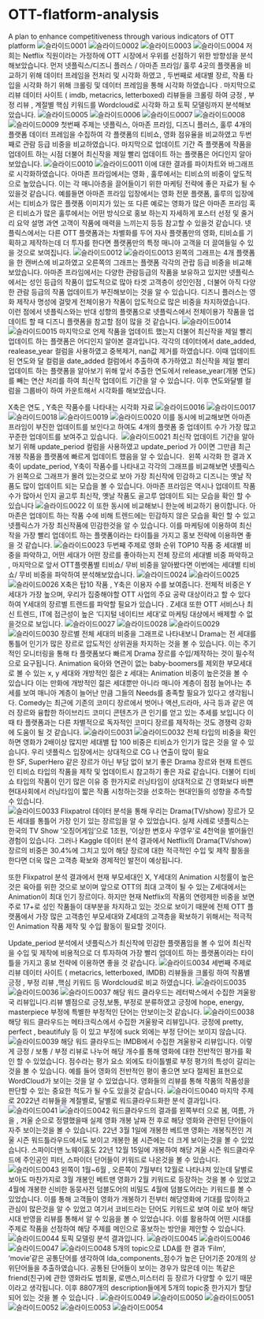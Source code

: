 # OTT-flatform-analysis
A plan to enhance competitiveness through various indicators of OTT platform
![슬라이드0001](https://github.com/rohamvo/OTT-flatform-analysis/assets/117894782/c64b421e-054e-43d0-826a-c45d4b79d8ea)
![슬라이드0002](https://github.com/rohamvo/OTT-flatform-analysis/assets/117894782/22adeab0-8359-4299-a7ee-950cb9ce114a)
![슬라이드0003](https://github.com/rohamvo/OTT-flatform-analysis/assets/117894782/8237423c-3d7a-4fe5-b770-0fdb41d5afff)
![슬라이드0004](https://github.com/rohamvo/OTT-flatform-analysis/assets/117894782/cd62a1f8-89d6-4b70-8ecd-953f2d3141da)
저희는 Netflix 직원이라는 가정하에  OTT 시장에서 우위를 선점하기 위한 방향성을 분석해보았습니다. 먼저 넷플릭스/디즈니 플러스 / 아마존 프라임/ 훌루 4곳의 플랫폼을 비교하기 위해 데이터 프레임을 전처리 및 시각화 하였고 , 두번째로 세대별 장르, 작품 타입을 시각화 하기 위해 크롤링 및 데이터 프레임을 통해 시각화 하였습니다 . 마지막으로 리뷰 데이터 사이트 ( imdb, metacrics, letterboxed) 리뷰들을 크롤링 하여 긍정 , 부정 리뷰 , 계절별 핵심 키워드를 Wordcloud로 시각화 하고 토픽 모델링까지 분석해보았습니다.
![슬라이드0005](https://github.com/rohamvo/OTT-flatform-analysis/assets/117894782/25fe8001-e76b-4cd4-936d-4a3ce8174868)
![슬라이드0006](https://github.com/rohamvo/OTT-flatform-analysis/assets/117894782/06564e51-677f-413d-8858-d826252e3050)
![슬라이드0007](https://github.com/rohamvo/OTT-flatform-analysis/assets/117894782/f881a87c-da69-4f0b-8624-d04e92655bcb)
![슬라이드0008](https://github.com/rohamvo/OTT-flatform-analysis/assets/117894782/61c776be-4945-4172-9a4d-19d4ad60fce7)
![슬라이드0009](https://github.com/rohamvo/OTT-flatform-analysis/assets/117894782/e4770bdc-4596-4b01-adb6-bb27f25531b3)
첫번째 주제는 넷플릭스, 아마존 프라임, 디즈니 플러스, 훌루 4개의 플랫폼 데이터 프레임을 수집하여 각 플랫폼의 티비쇼, 영화 점유율을 비교하였고 두번째로 관람 등급 비중을 비교하였습니다. 마지막으로 업데이트 기간 즉 플랫폼에 작품을 업데이트 하는 시점 더불어 최신작을 제일 빨리 업데이트 하는 플랫폼은 어디인지 알아보았습니다. 
![슬라이드0010](https://github.com/rohamvo/OTT-flatform-analysis/assets/117894782/51e57e2c-c95d-43f7-811f-51083ef732a7)
![슬라이드0011](https://github.com/rohamvo/OTT-flatform-analysis/assets/117894782/1e1bf7f9-7d9d-4078-9996-436bf7cb9aad)
이에 대한 결과를 파이차트와 바그래프로 시각화하였습니다. 아마존 프라임에서는 영화 , 훌루에서는 티비쇼의 비중이 앞도적으로 높았습니다. 이는 각 매니아층을 끌어들이기 위한 마케팅 전략에 좋은 자료가 될 수 있을것 같습니다. 예를들면 아마존 프라임 입장에서는 영화 전문 플랫폼, 훌루의 입장에서는 티비쇼가 많은 플랫폼 이미지가 있는 또 다른 예로는 영화가 많은 아마존 프라임 혹은 티비쇼가 많은 훌루에서는 어떤 방식으로 홍보 하는지 자세하게 포스터 선정 및 줄거리 요약 설명 과연 고객이 작품에 매력을 느끼는지 등등 참고할 수 있을것 같습니다. 넷플릭스에서는 다른 OTT 플랫폼과는 차별화를 두어 자사 플랫폼만의 영화, 티비쇼를 기획하고 제작하는데 더 투자를 한다면 플랫폼만의 특정 매니아 고객을 더 끌여들일 수 있을 것으로 보여집니다.
![슬라이드0012](https://github.com/rohamvo/OTT-flatform-analysis/assets/117894782/8fbed657-4299-424a-a4aa-97c71e733313)
![슬라이드0013](https://github.com/rohamvo/OTT-flatform-analysis/assets/117894782/f9d213b3-54e1-4ea0-8529-306cab0a1afb)
왼쪽의 그래프는 4개 플랫폼을 한 캔버스에 비교하였고 오른쪽의 그래프는 플랫폼 각각의 관랍 등급 비중을 비교해보았습니다. 아마존 프라임에서는 다양한 관람등급의 작품을 보유하고 있지만 넷플릭스에서는 성인 등급의 작품이 압도적으로 많아 타겟 고객층이 성인인점 , 더불어 아직 다양한 관람 등급의 작품 업데이트가 부진해보이는 것을 알 수 있습니다. 디즈니 플러스는 영화 제작사 명성에 걸맞게 전체이용가 작품이 압도적으로 많은 비중을 차지하였습니다. 이런 점에서 넷플릭스와는 반대 성향의 플랫폼으로 넷플릭스에서 전체이용가 작품을 업데이트 할 때 디즈니 플랫폼을 참고할 점이 많을 것 같습니다. 
![슬라이드0014](https://github.com/rohamvo/OTT-flatform-analysis/assets/117894782/f6981460-a0b1-4913-93f0-7a0e7b6b3ef1)
![슬라이드0015](https://github.com/rohamvo/OTT-flatform-analysis/assets/117894782/3b5e9dae-d503-48f4-8fe6-fef4daca9ca2)
마지막으로 언제 작품을 업데이트 했는지 더불어 최신작을 제일 빨리 업데이트 하는 플랫폼은 어디인지 알아본 결과입니다. 각각의 데이터에서 date_added, realease_year 컬럼을 사용하였고 중복제거, nan값 제거를 하였습니다. 
이때 업데이트된 연도와 달 컬럼을 date_added 컬럼에서 추출하여 추가하였고 최신작을 제일 빨리 업데이트 하는 플랫폼을 알아보기 위해 앞서 추출한 연도에서 release_year(개봉 연도)를 빼는 연산 처리를 하여 최신작 업데이트 기간을 알 수 있습니다. 이후 연도와달별 컬럼을 그룹바이 하여 카운트해서 시각화를 해보았습니다. 

X축은 연도 , Y축은 작품수를 나타내는 시각화 자료
![슬라이드0016](https://github.com/rohamvo/OTT-flatform-analysis/assets/117894782/297664a8-8278-4c5b-97be-3c0d733523a2)
![슬라이드0017](https://github.com/rohamvo/OTT-flatform-analysis/assets/117894782/a7ca5014-1356-4da6-bdbf-027d54397a1e)
![슬라이드0018](https://github.com/rohamvo/OTT-flatform-analysis/assets/117894782/42389906-04da-43a8-8fe1-4127019eec21)
![슬라이드0019](https://github.com/rohamvo/OTT-flatform-analysis/assets/117894782/a8e274da-103d-4378-b5fe-f2d39537906b)
![슬라이드0020](https://github.com/rohamvo/OTT-flatform-analysis/assets/117894782/eb09e155-7ee0-4e65-9b33-dfedf4afe2d7)
이를 동시에 비교해보면 아마존 프라임이 부진한 업데이트를 보인다고 하여도 4개의 플랫폼 중 업데이트 수가 가장 많고 꾸준한 업데이트를 보여주고 있습니다. 
![슬라이드0021](https://github.com/rohamvo/OTT-flatform-analysis/assets/117894782/c875ff69-74a4-4b36-9dc8-f17c50ee1e06)
최신작 업데이트 기간을 알아보기 위해 update_period 컬럼을 사용하였고 update_period 가 0이면 그만큼 최근 개봉 작품을 플랫폼에 빠르게 업데이트 했음을 알 수 있습니다. 
왼쪽 시각화 한 결과 X축이 update_period, Y축이 작품수를 나타내고 각각의 그래프를 비교해보면 넷플릭스가 왼쪽으로 그래프가 몰려 있는것으로 보아 가장 최신작에 민감하고 디즈니는 옛날 작품도 많이 업데이트 되는 모습을 볼 수 있습니다. 아마존 프라임은 역시나 업데이트 작품 수가 많아서 인지 골고루 최신작, 옛날 작품도 골고루 업데이트 되는 모습을 확인 할 수 있습니다
![슬라이드0022](https://github.com/rohamvo/OTT-flatform-analysis/assets/117894782/f50f1e84-d1ec-47e0-af65-5ece2e9aedf3)
이 또한 동시에 비교해보니 한눈에 비교하기 용이합니다. 아마존은 업데이트 하는 작품 수에 비해 트렌드에는 민감하지 않은 모습을 확인 할 수 있고 넷플릭스가 가장 최신작품에 민감한것을 알 수 있습니다. 
이를 마케팅에 이용하여 최신작을 가장 빨리 업데이트 하는 플랫폼이라는 타이틀을 가지고 홍보 전략에 이용하면 좋을 것 같습니다. 
![슬라이드0023](https://github.com/rohamvo/OTT-flatform-analysis/assets/117894782/7ed676bf-21c6-4d8e-8d50-74a4ba34c72f)
두번째 주제로 영화 순위 TOP10 작품 중 세대별 비중을 파악하고, 어떤 세대가 어떤 장르를 좋아하는지 전체 장르의 세대별 비중 파악하고 , 마지막으로 앞서 OTT플랫폼별 티비쇼/ 무비 비중을 알아봤다면 이번에는 세대별 티비쇼/ 무비 비중을 파악하여 분석해보았습니다.
![슬라이드0024](https://github.com/rohamvo/OTT-flatform-analysis/assets/117894782/76e81a81-746e-4291-b3cc-4c09404ea515)
![슬라이드0025](https://github.com/rohamvo/OTT-flatform-analysis/assets/117894782/76161d5a-b42e-4d9e-9d34-974ec3b5b03f)
![슬라이드0026](https://github.com/rohamvo/OTT-flatform-analysis/assets/117894782/ba3978bd-cd57-4dc5-956e-1424be869e56)
X축은 탑10 작품 , Y축은 이용자 수를 보여줍니다. 
전체적 비중은 Y세대가 가장 높으며, 우리가 집중해야할 OTT 사업의 주요 공략 대상이라고 할 수 있다 하여 Y세대의 장르별 트렌드를 파악할 필요가 있습니다 .
Z세대 또한 OTT 서비스나 최신 트렌드, IT에 접근성이 높은 ‘디지털 네이티브 세대’로 마케팅 대상에서 배제할 수 없을것으로 보입니다. 
![슬라이드0027](https://github.com/rohamvo/OTT-flatform-analysis/assets/117894782/2bc38d1c-f00f-4e20-b42a-85df0b2df3da)
![슬라이드0028](https://github.com/rohamvo/OTT-flatform-analysis/assets/117894782/0e716fac-982a-44f2-8e14-457e0eda9b99)
![슬라이드0029](https://github.com/rohamvo/OTT-flatform-analysis/assets/117894782/707a5c8d-1691-4ede-990a-04b88d07b6ff)
![슬라이드0030](https://github.com/rohamvo/OTT-flatform-analysis/assets/117894782/b71cca00-0b8c-494e-98c3-a9738455fe76)
장르별 전체 세대의 비중을 그래프로 나타내보니 Drama는 전 세대를 통틀어 인기가 많은 장르로 압도적인 상위권을 차지하는 것을 볼 수 있습니다. 
이는 주기적인 모니터링을 통해 타 플랫폼보다 빠르게 Drama 장르를 수입/제작하는 것이 필수적으로 요구됩니다. 
Animation 육아와 연관이 없는 baby-boomers를 제외한 부모세대 로 볼 수 있는 x, y 세대와 개방적인 젊은 z 세대는 Animation 비중이 높은것을 볼 수 있습니다
이는 만화에 개방적인 젊은 세대뿐만 아니라 매니아 계층이 점점 늘어나는 추세를 보여 매니아 계층이 늘어난 만큼 그들의 Needs를 충족할 필요가 있다고 생각됩니다. 
Comedy는 최근에 기존의 코미디 장르에서 벗어나 액션,드라마, 사극 등과 같은 여러 장르와 융합한 하이브리드 코미디 콘텐츠가 큰 인기를 얻고 있는 추세를 보입니다 
이때 타 플랫폼과는 다른 차별적으로 독자적인 코미디 장르를 제작하는 것도 경쟁력 강화에 도움이 될 것 같습니다. 
![슬라이드0031](https://github.com/rohamvo/OTT-flatform-analysis/assets/117894782/51f319e8-8612-45be-9818-c453ea1dbfd0)
![슬라이드0032](https://github.com/rohamvo/OTT-flatform-analysis/assets/117894782/0d9ab106-acf6-41be-ab38-070dcc322ecc)
전체 타입의 비중을 확인하면 영화가 2배이상 많지만 세대별 탑 100 비중은 티비쇼가 인기가 많은 것을 알 수 있습니다. 우리 넷플릭스 입장에서는 상대적으로 CG 나 연출이 많이 필요한 SF, SuperHero 같은 장르가 아닌 부담 없이 보기 좋은 Drama 장르와 현재 트렌드인 티비쇼 타입의 작품을 제작 및 업데이트시 참고하기 좋은 자료 같습니다. 더불어 티비쇼 타입의 작품이 인기 많은 이유 중 한가지로 러닝타임이 상대적으로 긴 영화보다 바쁜 현대사회에서 러닝타임이 짧은 작품 시청하는것을 선호하는 현대인들의 성향을 추측할 수 있습니다.  
![슬라이드0033](https://github.com/rohamvo/OTT-flatform-analysis/assets/117894782/2519015b-001d-4c6d-8628-0712e9664263)
Flixpatrol 데이터 분석을 통해 우리는 Drama(TV/show) 장르가 모든 세대를 통틀어 가장 인기 있는 장르임을 알 수 있었습니다. 실제 사례로 넷플릭스는 한국의 TV Show ‘오징어게임’으로 1조원, ‘이상한 변호사 우영우’로 4천억을 벌어들인 경험이 있습니다. 그러나 Kaggle 데이터 분석 결과에서 Netflix의 Drama(TV/show) 장르의 비중은 30.4%에 그치고 있어 해당 장르에 대한 적극적인 수입 및 제작 활동을 한다면 더욱 많은 고객층 확보와 경제적인 발전이 예상됩니다. 

또한 Flixpatrol 분석 결과에서 현재 부모세대인 X, Y세대의 Animation 시청률이 높은 것은 육아를 위한 것으로 보이며 앞으로 OTT의 최대 고객이 될 수 있는 Z세대에서는 Animation이 최대 인기 장르이다. 하지만 현재 Netflix의 작품의 연령제한 비중을 보면 주로 17+로 성인 작품들이 대부분을 차지하고 있는 것으로 보이기 때문에 전체 OTT 플랫폼에서 가장 많은 고객층인 부모세대와 Z세대의 고객층을 확보하기 위해서는 적극적인 Animation 작품 제작 및 수입 활동이 필요할 것이다.

Update_period 분석에서 넷플릭스가 최신작에 민감한 플랫폼임을 볼 수 있어 최신작을 수입 및 제작에 비용적으로 더 투자하여 가장 빨리 업데이트 하는 플랫폼이라는 타이틀을 가지고 홍보 전략에 이용하면 좋을 것 같습니다. 
![슬라이드0034](https://github.com/rohamvo/OTT-flatform-analysis/assets/117894782/016a44d5-3404-4662-8e73-e6baaa19e0b1)
세번째 주제로 리뷰 데이터 사이트 ( metacrics, letterboxed, IMDB) 리뷰들을 크롤링 하여 작품별 긍정 , 부정 리뷰 ,핵심 키워드 등 Wordcloud로 비교 하였습니다.
![슬라이드0035](https://github.com/rohamvo/OTT-flatform-analysis/assets/117894782/ee22a92d-2d9c-477b-ba26-4d13697a1164)
![슬라이드0036](https://github.com/rohamvo/OTT-flatform-analysis/assets/117894782/5951f81c-318c-4c33-a6ae-aceaf0e8741e)
![슬라이드0037](https://github.com/rohamvo/OTT-flatform-analysis/assets/117894782/09d4a32e-45d2-47d0-9666-205517cc72f6)
해당 워드 클라우드는 레터박스에서 수집한 겨울왕국 리뷰입니다.리뷰 별점으로 긍정,보통, 부정로 분류하였고 긍정에 hope, energy, masterpiece 부정에 특별한 부정적인 단어는 안보이는것 같습니다. 
![슬라이드0038](https://github.com/rohamvo/OTT-flatform-analysis/assets/117894782/ff18ccf5-74e5-47ee-89dd-8b99fdd9c051)
해당 워드 클라우드는 메타크릭스에서 수집한 겨울왕국 리뷰입니다. 긍정에 pretty, perfect , beautifuly 등 이 있고 부정에 suck 외에는 부정 단어는 보이지 않습니다. 
![슬라이드0039](https://github.com/rohamvo/OTT-flatform-analysis/assets/117894782/4a669782-37be-4745-a112-522f40b6d418)
해당 워드 클라우드는 IMDB에서 수집한 겨울왕국 리뷰입니다.  이렇게 긍정  / 보통 / 부정 리뷰로 나누어 해당 개수를 통해 영화에 대한 전반적인 평가를 확인 할 수 있었습니다. 점수라는 평가 요소 외에도 타이틀별로 부정 평가의 특성이 갈리는 것을 볼 수 있습니다. 예를 들어 영화의 전반적인 평이 좋으면 보다 절제된 표현으로 WordCloud가 보이는 것을 알 수 있었습니다. 영화들의 리뷰를 통해 작품의 작품성을 판단할 수 있는 중요한 척도가 될 수도 있을것 같습니다. 
![슬라이드0040](https://github.com/rohamvo/OTT-flatform-analysis/assets/117894782/f854eda1-c216-4a5e-8da5-90dd04456a59)
마지막 주제로 2022년 리뷰들을 계절별로, 달별로 워드클라우드화한 분석 결과입니다.
![슬라이드0041](https://github.com/rohamvo/OTT-flatform-analysis/assets/117894782/1f486717-be73-4a1b-b949-f9f0de63b552)
![슬라이드0042](https://github.com/rohamvo/OTT-flatform-analysis/assets/117894782/43c06e5e-ec74-49db-98f9-38b2f2813ae1)
워드클라우드의 결과를 왼쪽부터 으로 봄, 여름, 가을 , 겨울 순으로 정렬했을때 실제 영화 개봉 날짜 전 후로 해당 영화와 관련된 단어들이 자주 보이는것을 볼 수 있습니다. 22년 3월 1일에 개봉한 베트맨 영화는 개봉직전인 겨울 시즌 워드틀라우드에서도 보이고 개봉한 봄 시즌에는 더 크게 보이는것을 볼 수 있었습니다. 스파이더맨 노웨이홈도 22년 12월 15일에 개봉하여 해당 겨울 시즌 워드클라우드에 주인공인 피터, 스파이더 단어들이 키워드로 나온것을 볼 수 있습니다. 
![슬라이드0043](https://github.com/rohamvo/OTT-flatform-analysis/assets/117894782/831ef72c-1dbd-41e6-9e06-c9d29ff307ea)
왼쪽이 1월~6월 , 오른쪽이 7월부터 12월로 나타나져 있는데 달별로 보아도 마찬가지로 3월 개봉인 베트맨 영화가 2월 키워드로 등장하는 것을 볼 수 있었고 4월에 개봉한 신비한 동뭉사전 덤블도어의 비밀도 4월에 덤블도어라는 키워드를 볼 수 있었습니다. 이를 통해 고객들이 영화가 개봉하기 전부터 해당영화에 기대를 많이하고 관심이 많은것을 알 수 있었고  여기서 코비드라는 단어도 키워드로 보여 이로 보아 해당 시대 반영을 리뷰를 통해서 알 수 있음을 볼 수 있었습니다. 이를 활용하여 어떤 시대를 주제로 작품을 선정하여 해당 주제를 메인으로 홍보하는 방안을 제안할 수 있습니다. 
![슬라이드0044](https://github.com/rohamvo/OTT-flatform-analysis/assets/117894782/fd38262c-5df1-459c-9923-87b76bd5823c)
토픽 모델링 분석 결과입니다.
![슬라이드0045](https://github.com/rohamvo/OTT-flatform-analysis/assets/117894782/557e391c-a717-483b-8610-f97301bf1f26)
![슬라이드0046](https://github.com/rohamvo/OTT-flatform-analysis/assets/117894782/f75058f7-4c59-486c-a822-1fe24eaa5442)
![슬라이드0047](https://github.com/rohamvo/OTT-flatform-analysis/assets/117894782/5688dec1-79f5-4481-9ca5-fdab16ce31d7)
![슬라이드0048](https://github.com/rohamvo/OTT-flatform-analysis/assets/117894782/2fe1fcea-1115-44bc-adab-7c253f0cb67c)
5개의 topic으로 LDA를 한 결과 ‘Film’, ‘movie’같은 공통단어를 생각하여 lda_components_점수가 높은 단어기준  20개의 상위단어들을 추출하였습니다. 
공통된 단어들이 보이는 경우가 많은데 이는 똑같은 friend(친구)에 관한 영화라도 범죄물, 로맨스,미스터리 등 장르가 다양할 수 있기 때문이라고 생각됩니다.
이후 8807개의 description들에게 5개의 topic중 한가지가 할당되어 있는 것을 볼 수 있습니다 .
![슬라이드0049](https://github.com/rohamvo/OTT-flatform-analysis/assets/117894782/e03f1228-0a49-4058-bed4-a19efde21300)
![슬라이드0050](https://github.com/rohamvo/OTT-flatform-analysis/assets/117894782/5b485e68-aad3-40ce-9ace-beb2645edbca)
![슬라이드0051](https://github.com/rohamvo/OTT-flatform-analysis/assets/117894782/166538ab-bda5-4c57-aa86-3fed9b5e37a2)
![슬라이드0052](https://github.com/rohamvo/OTT-flatform-analysis/assets/117894782/059c6428-cec7-444c-9eef-06b1e1127a32)
![슬라이드0053](https://github.com/rohamvo/OTT-flatform-analysis/assets/117894782/e164e7c3-2698-4d98-884a-37fe4e96f4a7)
![슬라이드0054](https://github.com/rohamvo/OTT-flatform-analysis/assets/117894782/b3f324d8-05d5-48dc-b220-6ee244a5741f)
